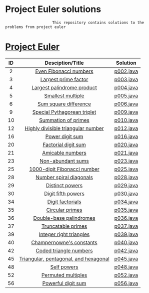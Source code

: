 # Project Euler solutions

                         This repository contains solutions to the problems from project euler

# [Project Euler](https://projecteuler.net/archives)
| ID |                                                          Desciption/Title                                                         |    Solution   |
|:---:|:-----------------------------------------------------------------------------------------------------------------------------------------------------------:|:---------------:|
|  2  | [Even Fibonacci numbers](https://projecteuler.net/problem=2)| [p002.java](https://github.com/GouravRusiya30/EulerProject/blob/master/p002.java)
|  3  | [Largest prime factor](https://projecteuler.net/problem=3)| [p003.java](https://github.com/GouravRusiya30/EulerProject/blob/master/p003.java)
|  4  | [Largest palindrome product](https://projecteuler.net/problem=4)| [p004.java](https://github.com/GouravRusiya30/EulerProject/blob/master/p004.java)
|  5  | [Smallest multiple](https://projecteuler.net/problem=5)| [p005.java](https://github.com/GouravRusiya30/EulerProject/blob/master/p005.java)
|  6  | [Sum square difference](https://projecteuler.net/problem=6)| [p006.java](https://github.com/GouravRusiya30/EulerProject/blob/master/p006.java)
|  9  | [Special Pythagorean triplet](https://projecteuler.net/problem=9)| [p009.java](https://github.com/GouravRusiya30/EulerProject/blob/master/p009.java)
|  10  | [Summation of primes](https://projecteuler.net/problem=10)| [p010.java](https://github.com/GouravRusiya30/EulerProject/blob/master/p010.java)
|  12  | [Highly divisible triangular number](https://projecteuler.net/problem=12)| [p012.java](https://github.com/GouravRusiya30/EulerProject/blob/master/p012.java)
|  16  | [Power digit sum](https://projecteuler.net/problem=16)| [p016.java](https://github.com/GouravRusiya30/EulerProject/blob/master/p016.java)
|  20  | [Factorial digit sum](https://projecteuler.net/problem=20)| [p020.java](https://github.com/GouravRusiya30/EulerProject/blob/master/p020.java)
|  21  | [Amicable numbers](https://projecteuler.net/problem=21)| [p021.java](https://github.com/GouravRusiya30/EulerProject/blob/master/p021.java)
|  23  | [Non-abundant sums](https://projecteuler.net/problem=23)| [p023.java](https://github.com/GouravRusiya30/EulerProject/blob/master/p023.java)
|  25  | [1000-digit Fibonacci number](https://projecteuler.net/problem=25)| [p025.java](https://github.com/GouravRusiya30/EulerProject/blob/master/p025.java)
|  28  | [	Number spiral diagonals](https://projecteuler.net/problem=28)| [p028.java](https://github.com/GouravRusiya30/EulerProject/blob/master/p028.java)
|  29  | [Distinct powers](https://projecteuler.net/problem=29)| [p029.java](https://github.com/GouravRusiya30/EulerProject/blob/master/p029.java)
|  30  | [Digit fifth powers](https://projecteuler.net/problem=30)| [p030.java](https://github.com/GouravRusiya30/EulerProject/blob/master/p030.java)
|  34  | [Digit factorials](https://projecteuler.net/problem=34)| [p034.java](https://github.com/GouravRusiya30/EulerProject/blob/master/p034.java)
|  35  | [Circular primes](https://projecteuler.net/problem=35)| [p035.java](https://github.com/GouravRusiya30/EulerProject/blob/master/p035.java)
|  36  | [Double-base palindromes](https://projecteuler.net/problem=36)| [p036.java](https://github.com/GouravRusiya30/EulerProject/blob/master/p036.java)
|  37  | [Truncatable primes](https://projecteuler.net/problem=37)| [p037.java](https://github.com/GouravRusiya30/EulerProject/blob/master/p037.java)
|  39  | [Integer right triangles](https://projecteuler.net/problem=39)| [p039.java](https://github.com/GouravRusiya30/EulerProject/blob/master/p039.java)
|  40  | [Champernowne's constants](https://projecteuler.net/problem=40)| [p040.java](https://github.com/GouravRusiya30/EulerProject/blob/master/p040.java)
|  42  | [Coded triangle numbers](https://projecteuler.net/problem=42)| [p042.java](https://github.com/GouravRusiya30/EulerProject/blob/master/p042.java)
|  45  | [Triangular, pentagonal, and hexagonal](https://projecteuler.net/problem=45)| [p045.java](https://github.com/GouravRusiya30/EulerProject/blob/master/p045.java)
|  48  | [Self powers](https://projecteuler.net/problem=48)| [p048.java](https://github.com/GouravRusiya30/EulerProject/blob/master/p048.java)
|  52  | [	Permuted multiples](https://projecteuler.net/problem=52)| [p052.java](https://github.com/GouravRusiya30/EulerProject/blob/master/p052.java)
|  56  | [Powerful digit sum](https://projecteuler.net/problem=56)| [p056.java](https://github.com/GouravRusiya30/EulerProject/blob/master/p056.java)
